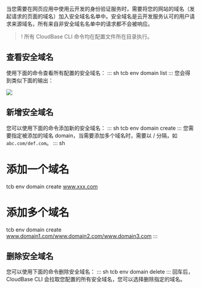当您需要在网页应用中使用云开发的身份验证服务时，需要将您的网站的域名（发起请求的页面的域名）加入安全域名名单中。安全域名是云开发服务认可的用户请求来源域名，所有来自非安全域名名单中的请求都不会被响应。
>! 所有 CloudBase CLI 命令均在配置文件所在目录执行。
 
## 查看安全域名
使用下面的命令查看所有配置的安全域名：
<dx-codeblock>
:::  sh
tcb env domain list
:::
</dx-codeblock>
您会得到类似下面的输出：

![](https://qcloudimg.tencent-cloud.cn/raw/a11241c4a8153e24ba4f0c75f4120745.png)



## 新增安全域名
您可以使用下面的命令添加新的安全域名：
<dx-codeblock>
:::  sh
tcb env domain create <domian>
:::
</dx-codeblock>
您需要指定被添加的域名 domain，当需要添加多个域名时，需要以 / 分隔，如 `abc.com/def.com`。
<dx-codeblock>
:::  sh
# 添加一个域名
tcb env domain create www.xxx.com

# 添加多个域名
tcb env domain create www.domain1.com/www.domain2.com/www.domain3.com
:::
</dx-codeblock>



## 删除安全域名
您可以使用下面的命令删除安全域名：
<dx-codeblock>
:::  sh
tcb env domain delete
:::
</dx-codeblock>
回车后，CloudBase CLI 会拉取您配置的所有安全域名，您可以选择删除指定的域名。


